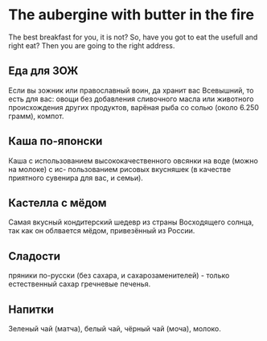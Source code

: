 # The aubergine with butter in the fire

The best breakfast for you, it is not? So, have you got to eat the usefull and right eat? Then you are going to the right address.

## Еда для ЗОЖ

Если вы зожник или православный воин, да хранит вас Всевышний, то есть для вас: овощи без добавления сливочного масла или животного происхождения других продуктов,
варёная рыба со солью (около 6.250 грамм), компот.

## Каша по-японски

Каша с использованием высококачественного овсянки на воде (можно на молоке) с ис-
пользованием рисовых вкусняшек (в качестве приятного сувенира для вас, и семьи).

## Кастелла с мёдом

Самая вкусный кондитерский шедевр из страны Восходящего солнца, так как он облвается мёдом, привезённый из России.

## Сладости

пряники по-русски (без сахара, и сахарозаменителей) - только естественный сахар
гречневые печенья.

## Напитки

Зеленый чай (матча), белый чай, чёрный чай (моча), молоко.
